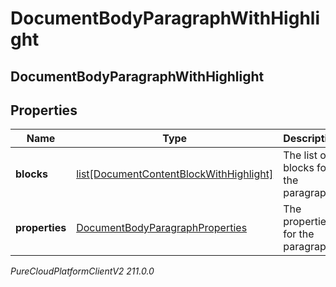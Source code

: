 # DocumentBodyParagraphWithHighlight

## DocumentBodyParagraphWithHighlight

## Properties

|Name | Type | Description | Notes|
|------------ | ------------- | ------------- | -------------|
| **blocks** | [list[DocumentContentBlockWithHighlight]](DocumentContentBlockWithHighlight) | The list of blocks for the paragraph. | |
| **properties** | [DocumentBodyParagraphProperties](DocumentBodyParagraphProperties) | The properties for the paragraph. | [optional] |



_PureCloudPlatformClientV2 211.0.0_
